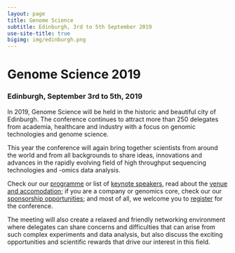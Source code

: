 ```yaml
---
layout: page
title: Genome Science
subtitle: Edinburgh, 3rd to 5th September 2019
use-site-title: true
bigimg: img/edinburgh.png
---
```


# Genome Science 2019
  
### Edinburgh, September 3rd to 5th, 2019

In 2019, Genome Science will be held in the historic and beautiful city of Edinburgh.  The conference continues to attract more than 250 delegates from academia, healthcare and industry with a focus on genomic technologies and genome science.

This year the conference will again bring together scientists from around the world and from all backgrounds to share ideas, innovations and advances in the rapidly evolving field of high throughput sequencing technologies and -omics data analysis.

Check our our [programme](programme.md) or list of [keynote speakers](keynotes.md), read about the [venue and accomodation](venue.md); if you are a company or genomics core, check our our [sponsorship opportunities](sponsors.md); and most of all, we welcome you to [register](register.md) for the conference.

The meeting will also create a relaxed and friendly networking environment where delegates can share concerns and difficulties that can arise from such complex experiments and data analysis, but also discuss the exciting opportunities and scientific rewards that drive our interest in this field.
